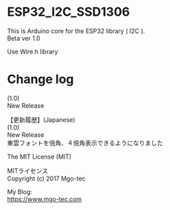 # ESP32_I2C_SSD1306
This is Arduino core for the ESP32 library ( I2C ).  
Beta ver 1.0  
  
Use Wire.h library  
  
# Change log
(1.0)  
New Release  
  
  
【更新履歴】(Japanese)  
(1.0)  
New Release  
東雲フォントを倍角、４倍角表示できるようになりました  
  
  
The MIT License (MIT)  
  
MITライセンス  
Copyright (c) 2017 Mgo-tec  
  
My Blog:  
https://www.mgo-tec.com